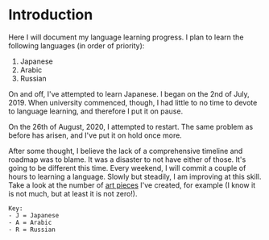 # Introduction
Here I will document my language learning progress. I plan to learn the following languages (in order of priority):
1. Japanese
2. Arabic
3. Russian

On and off, I've attempted to learn Japanese. I began on the 2nd of July, 2019. When university commenced, though, I had little to no time to devote to language learning, and therefore I put it on pause.

On the 26th of August, 2020, I attempted to restart. The same problem as before has arisen, and I've put it on hold once more.

After some thought, I believe the lack of a comprehensive timeline and roadmap was to blame. It was a disaster to not have either of those. It's going to be different this time. Every weekend, I will commit a couple of hours to learning a language. Slowly but steadily, I am improving at this skill. Take a look at the number of [art pieces](./02.%20science/01.%20logs/science_1_logs.md) I've created, for example (I know it is not much, but at least it is not zero!).

```
Key:
- J = Japanese
- A = Arabic
- R = Russian
```
